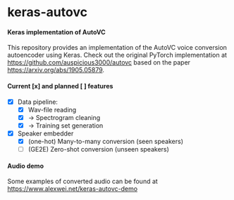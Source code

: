 # keras-autovc
#### Keras implementation of AutoVC

This repository provides an implementation of the AutoVC voice conversion autoencoder using Keras.  Check out the original PyTorch implementation at https://github.com/auspicious3000/autovc based on the paper https://arxiv.org/abs/1905.05879.


#### Current [x] and planned [ ] features
  - [x] Data pipeline:
	  - [x] Wav-file reading
	  - [x] -> Spectrogram cleaning 
	  - [x] -> Training set generation
  - [x] Speaker embedder
	  - [x] (one-hot) Many-to-many conversion (seen speakers)
	  - [ ] (GE2E) Zero-shot conversion (unseen speakers)
	  
#### Audio demo
Some examples of converted audio can be found at https://www.alexwei.net/keras-autovc-demo
